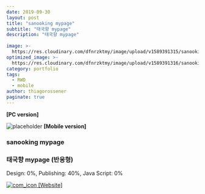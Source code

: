 ```yaml
---
date: 2019-09-30
layout: post
title: "sanooking mypage"
subtitle: "태국향 mypage"
description: "태국향 mypage"
  
image: >-
  https://res.cloudinary.com/dfnrzktmy/image/upload/v1589391315/sanooking-mypage-768x780_lffmm0.png
optimized_image: >-
  https://res.cloudinary.com/dfnrzktmy/image/upload/v1589391316/sanooking-mypage_sum-400x260_ionqtz.png
category: portfolio
tags: 
  - RWD
  - mobile
author: thiagorossener
paginate: true
---
```

<strong>[PC version]</strong>

![placeholder](https://res.cloudinary.com/dfnrzktmy/image/upload/v1589391316/sanooking-mypage_rwd-400x866_llhkrr.png "sanooking mypage Mobile image")
<strong>[Mobile version]</strong>

### sanooking mypage

### 태국향 mypage (반응형)

Design: 0%, Publishing: 40%, Java Script: 0%

<a href="https://www.sanooking.com/mypage/MyHome" target="_blank">
<img src="https://res.cloudinary.com/dfnrzktmy/image/upload/v1586177444/com_icon-150x129_r9kppl.png" alt="com_icon" class="site_icon">
[Website]
</a>